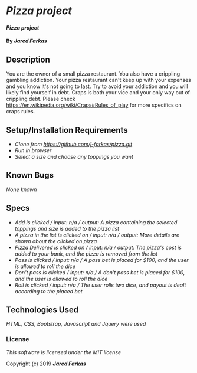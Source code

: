 # _Pizza project_

#### _Pizza project_

#### By _**Jared Farkas**_

## Description

You are the owner of a small pizza restaurant. You also have a crippling gambling addiction. Your pizza restaurant can't keep up with your expenses and you know it's not going to last. Try to avoid your addiction and you will likely find yourself in debt. Craps is both your vice and your only way out of crippling debt. Please check https://en.wikipedia.org/wiki/Craps#Rules_of_play for more specifics on craps rules.

## Setup/Installation Requirements

* _Clone from https://github.com/j-farkas/pizza.git_
* _Run in browser_
* _Select a size and choose any toppings you want_


## Known Bugs

_None known_

## Specs
* _Add is clicked / input: n/a / output: A pizza containing the selected toppings and size is added to the pizza list_
* _A pizza in the list is clicked on / input: n/a / output: More details are shown about the clicked on pizza_
* _Pizza Delivered is clicked on / input: n/a / output: The pizza's cost is added to your bank, and the pizza is removed from the list_
* _Pass is clicked / input: n/a / A pass bet is placed for $100, and the user is allowed to roll the dice_
* _Don't pass is clicked / input: n/a / A don't pass bet is placed for $100, and the user is allowed to roll the dice_
* _Roll is clicked / input: n/a / The user rolls two dice, and payout is dealt according to the placed bet_

## Technologies Used

_HTML, CSS, Bootstrap, Javascript and Jquery were used_

### License

*This software is licensed under the MIT license*

Copyright (c) 2019 **_Jared Farkas_**
